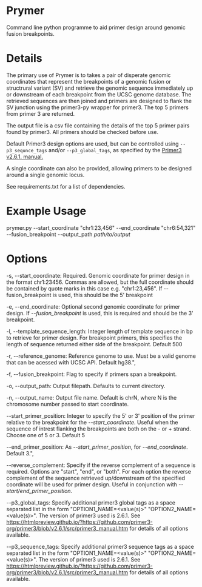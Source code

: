 # Prymer
Command line python programme to aid primer design around genomic fusion breakpoints.

# Details
The primary use of Prymer is to takes a pair of disperate genomic coordinates that represent the breakpoints of a
genomic fusion or structrural variant (SV) and retrieve the genomic sequence immediately up or downstream of each 
breakpoint from the UCSC genome database. The retrieved sequences are then joined and primers are designed to flank 
the SV junction using the primer3-py wrapper for primer3. The top 5 primers from primer 3 are returned.

The output file is a csv file containing the details of the top 5 primer pairs found by primer3. All primers should be checked before use.

Default Primer3 design options are used, but can be controlled using `--p3_sequnce_tags` and/or `--p3_global_tags`, as specified
by the [Primer3 v2.6.1. manual.](https://htmlpreview.github.io/?https://github.com/primer3-org/primer3/blob/v2.6.1/src/primer3_manual.htm)

A single coordinate can also be provided, allowing primers to be designed around a single genomic locus. 

See requirements.txt for a list of dependencies.


# Example Usage
prymer.py --start_coordinate "chr1:23,456" --end_coordinate "chr6:54,321" --fusion_breakpoint --output_path *path/to/output*

# Options

  -s, --start_coordinate:
    Required. Genomic coordinate for primer design in the format chr1:23456. 
    Commas are allowed, but the full coordinate should be contained by quote marks in this case e.g.
    "chr1:23,456". If --fusion_breakpoint is used, this should be the 5' breakpoint

  -e, --end_coordinate:
    Optional second genomic coordinate for primer design. If *--fusion_breakpoint* is used, this is required and should be the
    3' breakpoint.

  -l, --template_sequence_length:
    Integer length of template sequence in bp to retrieve for primer design. For breakpoint primers, this
    specifies the length of sequence returned either side of the breakpoint. Default 500

  -r, --reference_genome:
    Reference genome to use. Must be a valid genome that can be acessed with UCSC API. Default hg38.",

  -f, --fusion_breakpoint:
    Flag to specify if primers span a breakpoint.

  -o, --output_path:
    Output filepath. Defaults to current directory.

  -n, --output_name:
    Output file name. Default is chrN, where N is the chromosome number passed to start coordinate.

 --start_primer_position:
    Integer to specify the 5' or 3' position of the primer relative to the breakpoint for the 
   *--start_coordinate*. Useful when the sequence of intrest flanking the breakpoints are both on the 
  \- or + strand. Choose one of 5 or 3. Default 5

  --end_primer_position:
    As *--start_primer_position*, for *--end_coordinate*. Default 3.",

  --reverse_complement:
  Specify if the reverse complement of a sequence is required. Options are "start", "end", or "both". 
  For each option the reverse complement of the sequence retrieved up/downstream of the specified coordinate
  will be used for primer design. Useful in conjunction with *--start/end_primer_position*.

  --p3_global_tags:
    Specify additional primer3 global tags as a space separated list in the form "OPTION1_NAME=<value(s)>" "OPTION2_NAME=<value(s)>". 
    The version of primer3 used is 2.6.1. See https://htmlpreview.github.io/?https://github.com/primer3-org/primer3/blob/v2.6.1/src/primer3_manual.htm
    for details of all options available.

 --p3_sequence_tags:
  Specify additional primer3 sequence tags as a space separated list in the form "OPTION1_NAME=<value(s)>" "OPTION2_NAME=<value(s)>".
  The version of primer3 used is 2.6.1. See https://htmlpreview.github.io/?https://github.com/primer3-org/primer3/blob/v2.6.1/src/primer3_manual.htm
  for details of all options available.



